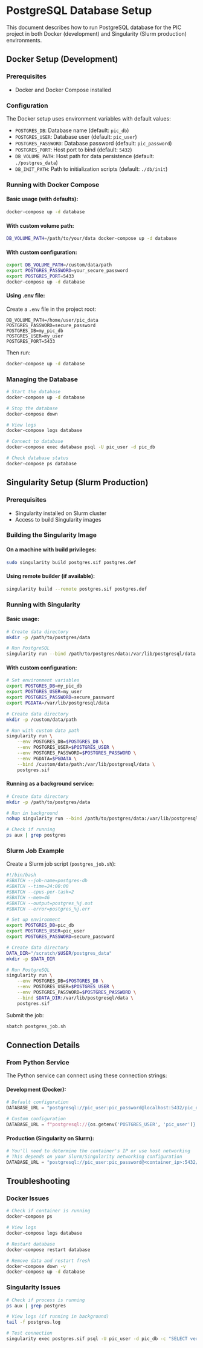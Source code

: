 # PostgreSQL Database Setup

This document describes how to run PostgreSQL database for the PIC project in both Docker (development) and Singularity (Slurm production) environments.

## Docker Setup (Development)

### Prerequisites
- Docker and Docker Compose installed

### Configuration
The Docker setup uses environment variables with default values:
- `POSTGRES_DB`: Database name (default: `pic_db`)
- `POSTGRES_USER`: Database user (default: `pic_user`)
- `POSTGRES_PASSWORD`: Database password (default: `pic_password`)
- `POSTGRES_PORT`: Host port to bind (default: `5432`)
- `DB_VOLUME_PATH`: Host path for data persistence (default: `./postgres_data`)
- `DB_INIT_PATH`: Path to initialization scripts (default: `./db/init`)

### Running with Docker Compose

#### Basic usage (with defaults):
```bash
docker-compose up -d database
```

#### With custom volume path:
```bash
DB_VOLUME_PATH=/path/to/your/data docker-compose up -d database
```

#### With custom configuration:
```bash
export DB_VOLUME_PATH=/custom/data/path
export POSTGRES_PASSWORD=your_secure_password
export POSTGRES_PORT=5433
docker-compose up -d database
```

#### Using .env file:
Create a `.env` file in the project root:
```
DB_VOLUME_PATH=/home/user/pic_data
POSTGRES_PASSWORD=secure_password
POSTGRES_DB=my_pic_db
POSTGRES_USER=my_user
POSTGRES_PORT=5433
```

Then run:
```bash
docker-compose up -d database
```

### Managing the Database
```bash
# Start the database
docker-compose up -d database

# Stop the database
docker-compose down

# View logs
docker-compose logs database

# Connect to database
docker-compose exec database psql -U pic_user -d pic_db

# Check database status
docker-compose ps database
```

## Singularity Setup (Slurm Production)

### Prerequisites
- Singularity installed on Slurm cluster
- Access to build Singularity images

### Building the Singularity Image

#### On a machine with build privileges:
```bash
sudo singularity build postgres.sif postgres.def
```

#### Using remote builder (if available):
```bash
singularity build --remote postgres.sif postgres.def
```

### Running with Singularity

#### Basic usage:
```bash
# Create data directory
mkdir -p /path/to/postgres/data

# Run PostgreSQL
singularity run --bind /path/to/postgres/data:/var/lib/postgresql/data postgres.sif
```

#### With custom configuration:
```bash
# Set environment variables
export POSTGRES_DB=my_pic_db
export POSTGRES_USER=my_user
export POSTGRES_PASSWORD=secure_password
export PGDATA=/var/lib/postgresql/data

# Create data directory
mkdir -p /custom/data/path

# Run with custom data path
singularity run \
    --env POSTGRES_DB=$POSTGRES_DB \
    --env POSTGRES_USER=$POSTGRES_USER \
    --env POSTGRES_PASSWORD=$POSTGRES_PASSWORD \
    --env PGDATA=$PGDATA \
    --bind /custom/data/path:/var/lib/postgresql/data \
    postgres.sif
```

#### Running as a background service:
```bash
# Create data directory
mkdir -p /path/to/postgres/data

# Run in background
nohup singularity run --bind /path/to/postgres/data:/var/lib/postgresql/data postgres.sif > postgres.log 2>&1 &

# Check if running
ps aux | grep postgres
```

### Slurm Job Example

Create a Slurm job script (`postgres_job.sh`):
```bash
#!/bin/bash
#SBATCH --job-name=postgres-db
#SBATCH --time=24:00:00
#SBATCH --cpus-per-task=2
#SBATCH --mem=4G
#SBATCH --output=postgres_%j.out
#SBATCH --error=postgres_%j.err

# Set up environment
export POSTGRES_DB=pic_db
export POSTGRES_USER=pic_user
export POSTGRES_PASSWORD=secure_password

# Create data directory
DATA_DIR="/scratch/$USER/postgres_data"
mkdir -p $DATA_DIR

# Run PostgreSQL
singularity run \
    --env POSTGRES_DB=$POSTGRES_DB \
    --env POSTGRES_USER=$POSTGRES_USER \
    --env POSTGRES_PASSWORD=$POSTGRES_PASSWORD \
    --bind $DATA_DIR:/var/lib/postgresql/data \
    postgres.sif
```

Submit the job:
```bash
sbatch postgres_job.sh
```

## Connection Details

### From Python Service
The Python service can connect using these connection strings:

#### Development (Docker):
```python
# Default configuration
DATABASE_URL = "postgresql://pic_user:pic_password@localhost:5432/pic_db"

# Custom configuration
DATABASE_URL = f"postgresql://{os.getenv('POSTGRES_USER', 'pic_user')}:{os.getenv('POSTGRES_PASSWORD', 'pic_password')}@localhost:{os.getenv('POSTGRES_PORT', '5432')}/{os.getenv('POSTGRES_DB', 'pic_db')}"
```

#### Production (Singularity on Slurm):
```python
# You'll need to determine the container's IP or use host networking
# This depends on your Slurm/Singularity networking configuration
DATABASE_URL = "postgresql://pic_user:pic_password@<container_ip>:5432/pic_db"
```

## Troubleshooting

### Docker Issues
```bash
# Check if container is running
docker-compose ps

# View logs
docker-compose logs database

# Restart database
docker-compose restart database

# Remove data and restart fresh
docker-compose down -v
docker-compose up -d database
```

### Singularity Issues
```bash
# Check if process is running
ps aux | grep postgres

# View logs (if running in background)
tail -f postgres.log

# Test connection
singularity exec postgres.sif psql -U pic_user -d pic_db -c "SELECT version();"
```